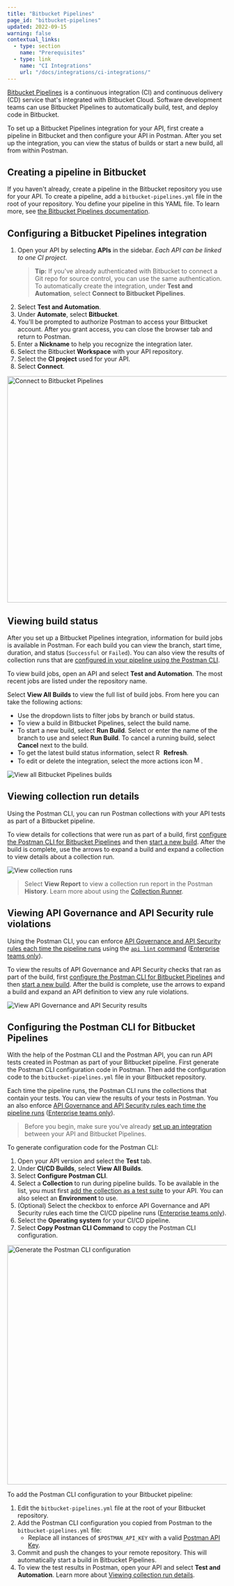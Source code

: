 ```yaml
---
title: "Bitbucket Pipelines"
page_id: "bitbucket-pipelines"
updated: 2022-09-15
warning: false
contextual_links:
  - type: section
    name: "Prerequisites"
  - type: link
    name: "CI Integrations"
    url: "/docs/integrations/ci-integrations/"
---
```


[Bitbucket Pipelines](https://bitbucket.org/product/features/pipelines) is a continuous integration (CI) and continuous delivery (CD) service that's integrated with Bitbucket Cloud. Software development teams can use Bitbucket Pipelines to automatically build, test, and deploy code in Bitbucket.

To set up a Bitbucket Pipelines integration for your API, first create a pipeline in Bitbucket and then configure your API in Postman. After you set up the integration, you can view the status of builds or start a new build, all from within Postman.

## Creating a pipeline in Bitbucket

If you haven't already, create a pipeline in the Bitbucket repository you use for your API. To create a pipeline, add a `bitbucket-pipelines.yml` file in the root of your repository. You define your pipeline in this YAML file. To learn more, see [the Bitbucket Pipelines documentation](https://support.atlassian.com/bitbucket-cloud/docs/get-started-with-bitbucket-pipelines/).

## Configuring a Bitbucket Pipelines integration

1. Open your API by selecting **APIs** in the sidebar. *Each API can be linked to one CI project*.
    > **Tip:** If you've already authenticated with Bitbucket to connect a Git repo for source control, you can use the same authentication. To automatically create the integration, under **Test and Automation**, select **Connect to Bitbucket Pipelines**.
1. Select **Test and Automation**.
1. Under **Automate**, select **Bitbucket**.
1. You'll be prompted to authorize Postman to access your Bitbucket account. After you grant access, you can close the browser tab and return to Postman.
1. Enter a **Nickname** to help you recognize the integration later.
1. Select the Bitbucket **Workspace** with your API repository.
1. Select the **CI project** used for your API.
1. Select **Connect**.

<img alt="Connect to Bitbucket Pipelines" src="https://assets.postman.com/postman-docs/v10/bitbucket-pipelines-connect-project-v10.jpg" width="518px">

## Viewing build status

After you set up a Bitbucket Pipelines integration, information for build jobs is available in Postman. For each build you can view the branch, start time, duration, and status (`Successful` or `Failed`). You can also view the results of collection runs that are [configured in your pipeline using the Postman CLI](#viewing-collection-run-details).

To view build jobs, open an API and select **Test and Automation**. The most recent jobs are listed under the repository name.

Select **View All Builds** to view the full list of build jobs. From here you can take the following actions:

* Use the dropdown lists to filter jobs by branch or build status.
* To view a build in Bitbucket Pipelines, select the build name.
* To start a new build, select **Run Build**. Select or enter the name of the branch to use and select **Run Build**. To cancel a running build, select **Cancel** next to the build.
* To get the latest build status information, select <img alt="Refresh icon" src="https://assets.postman.com/postman-docs/icon-refresh-v9-5.jpg#icon" width="14px"> **Refresh**.
* To edit or delete the integration, select the more actions icon <img alt="More actions icon" src="https://assets.postman.com/postman-docs/icon-more-actions-v9.jpg#icon" width="16px">.

<img alt="View all Bitbucket Pipelines builds" src="https://assets.postman.com/postman-docs/v10/collection-runs-v10-2.jpg">

## Viewing collection run details

Using the Postman CLI, you can run Postman collections with your API tests as part of a Bitbucket pipeline.

To view details for collections that were run as part of a build, first [configure the Postman CLI for Bitbucket Pipelines](#configuring-the-postman-cli-for-bitbucket-pipelines) and then [start a new build](#viewing-build-status). After the build is complete, use the arrows to expand a build and expand a collection to view details about a collection run.

<img alt="View collection runs" src="https://assets.postman.com/postman-docs/v10/collection-runs-v10-2.jpg">

> Select **View Report** to view a collection run report in the Postman **History**. Learn more about using the [Collection Runner](/docs/running-collections/intro-to-collection-runs/).

## Viewing API Governance and API Security rule violations

Using the Postman CLI, you can enforce [API Governance and API Security rules each time the pipeline runs](/docs/api-governance/api-definition/api-definition-warnings/#tracking-governance-and-security-rule-violations-in-cicd) using the [`api lint` command](/docs/postman-cli/postman-cli-options/#governance-and-security) ([Enterprise teams only](https://www.postman.com/pricing/)).

To view the results of API Governance and API Security checks that ran as part of the build, first [configure the Postman CLI for Bitbucket Pipelines](#configuring-the-postman-cli-for-bitbucket-pipelines) and then [start a new build](#viewing-build-status). After the build is complete, use the arrows to expand a build and expand an API definition to view any rule violations.

<img alt="View API Governance and API Security results" src="https://assets.postman.com/postman-docs/v10/api-governance-and-security-results-v10.jpg">

## Configuring the Postman CLI for Bitbucket Pipelines

With the help of the Postman CLI and the Postman API, you can run API tests created in Postman as part of your Bitbucket pipeline. First generate the Postman CLI configuration code in Postman. Then add the configuration code to the `bitbucket-pipelines.yml` file in your Bitbucket repository.

Each time the pipeline runs, the Postman CLI runs the collections that contain your tests. You can view the results of your tests in Postman. You an also enforce [API Governance and API Security rules each time the pipeline runs](/docs/api-governance/api-definition/api-definition-warnings/#tracking-governance-and-security-rule-violations-in-cicd) ([Enterprise teams only](https://www.postman.com/pricing/)).

> Before you begin, make sure you’ve already [set up an integration](#configuring-a-bitbucket-pipelines-integration) between your API and Bitbucket Pipelines.

To generate configuration code for the Postman CLI:

1. Open your API version and select the **Test** tab.
1. Under **CI/CD Builds**, select **View All Builds**.
1. Select **Configure Postman CLI**.
1. Select a **Collection** to run during pipeline builds. To be available in the list, you must first [add the collection as a test suite](/docs/designing-and-developing-your-api/testing-an-api/#adding-tests) to your API. You can also select an **Environment** to use.
1. (Optional) Select the checkbox to enforce API Governance and API Security rules each time the CI/CD pipeline runs ([Enterprise teams only](https://www.postman.com/pricing/)).
1. Select the **Operating system** for your CI/CD pipeline.
1. Select **Copy Postman CLI Command** to copy the Postman CLI configuration.

<img alt="Generate the Postman CLI configuration" src="https://assets.postman.com/postman-docs/v10/generate-postman-cli-v10-3.jpg" width="548px">

To add the Postman CLI configuration to your Bitbucket pipeline:

1. Edit the `bitbucket-pipelines.yml` file at the root of your Bitbucket repository.
1. Add the Postman CLI configuration you copied from Postman to the `bitbucket-pipelines.yml` file:
    * Replace all instances of `$POSTMAN_API_KEY` with a valid [Postman API Key](/docs/developer/intro-api/#generating-a-postman-api-key).
1. Commit and push the changes to your remote repository. This will automatically start a build in Bitbucket Pipelines.
1. To view the test results in Postman, open your API and select **Test and Automation**. Learn more about [Viewing collection run details](#viewing-collection-run-details).
